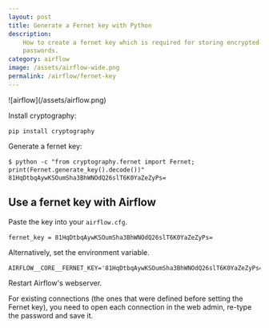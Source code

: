 ```yaml
---
layout: post
title: Generate a Fernet key with Python
description:
    How to create a fernet key which is required for storing encrypted
    passwords.
category: airflow
image: /assets/airflow-wide.png
permalink: /airflow/fernet-key
---
```

<div class="wide-logos" markdown="1">
![airflow](/assets/airflow.png)
</div>

Install cryptography:
```shell
pip install cryptography
```

Generate a fernet key:
```shell
$ python -c "from cryptography.fernet import Fernet; print(Fernet.generate_key().decode())"
81HqDtbqAywKSOumSha3BhWNOdQ26slT6K0YaZeZyPs=
```

## Use a fernet key with Airflow

Paste the key into your `airflow.cfg`.
```
fernet_key = 81HqDtbqAywKSOumSha3BhWNOdQ26slT6K0YaZeZyPs=
```

Alternatively, set the environment variable.
```shell
AIRFLOW__CORE__FERNET_KEY='81HqDtbqAywKSOumSha3BhWNOdQ26slT6K0YaZeZyPs='
```

Restart Airflow's webserver.

<div class="warning" markdown="1">
For existing connections (the ones that were defined before setting the Fernet
key), you need to open each connection in the web admin, re-type the password
and save it.
</div>
